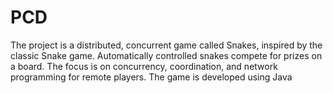 # PCD
The project is a distributed, concurrent game called Snakes, inspired by the classic Snake game. Automatically controlled snakes compete for prizes on a board. The focus is on concurrency, coordination, and network programming for remote players. The game is developed using Java
